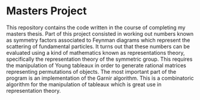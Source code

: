 # Masters Project
This repository contains the code written in the course of completing my masters thesis. Part of this project consisted in working out numbers known as symmetry factors associated to Feynman diagrams which represent the scattering of fundamental particles. It turns out that these numbers can be evaluated using a kind of mathematics known as representations theory, specifically the representation theory of the symmetric group. This requires the manipulation of Young tableaux in order to generate rational matrices representing permutations of objects. The most important part of the program is an implementation of the Garnir algorithm. This is a combinatoric algorithm for the manipulation of tableaux which is great use in representation theory.  
